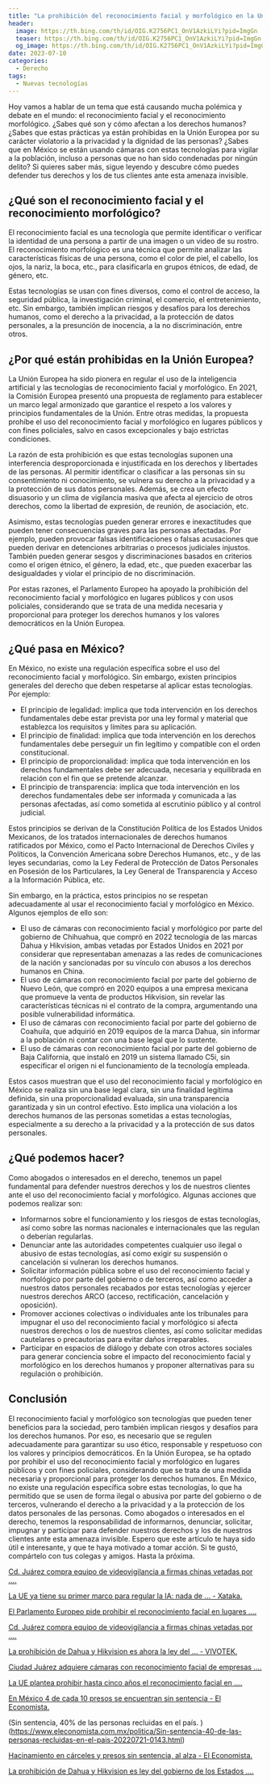```yaml
---
title: "La prohibición del reconocimiento facial y morfológico en la Unión Europea: un ejemplo a seguir para México"
header:
  image: https://th.bing.com/th/id/OIG.K2756PC1_OnV1AzkiLYi?pid=ImgGn
  teaser: https://th.bing.com/th/id/OIG.K2756PC1_OnV1AzkiLYi?pid=ImgGn
  og_image: https://th.bing.com/th/id/OIG.K2756PC1_OnV1AzkiLYi?pid=ImgGn
date: 2023-07-10
categories:
  - Derecho
tags:
  - Nuevas tecnologías
---
```


Hoy vamos a hablar de un tema que está causando mucha polémica y debate en el mundo: el reconocimiento facial y el reconocimiento morfológico. ¿Sabes qué son y cómo afectan a los derechos humanos? ¿Sabes que estas prácticas ya están prohibidas en la Unión Europea por su carácter violatorio a la privacidad y la dignidad de las personas? ¿Sabes que en México se están usando cámaras con estas tecnologías para vigilar a la población, incluso a personas que no han sido condenadas por ningún delito? Si quieres saber más, sigue leyendo y descubre cómo puedes defender tus derechos y los de tus clientes ante esta amenaza invisible.

## ¿Qué son el reconocimiento facial y el reconocimiento morfológico?

El reconocimiento facial es una tecnología que permite identificar o verificar la identidad de una persona a partir de una imagen o un video de su rostro. El reconocimiento morfológico es una técnica que permite analizar las características físicas de una persona, como el color de piel, el cabello, los ojos, la nariz, la boca, etc., para clasificarla en grupos étnicos, de edad, de género, etc.

Estas tecnologías se usan con fines diversos, como el control de acceso, la seguridad pública, la investigación criminal, el comercio, el entretenimiento, etc. Sin embargo, también implican riesgos y desafíos para los derechos humanos, como el derecho a la privacidad, a la protección de datos personales, a la presunción de inocencia, a la no discriminación, entre otros.

## ¿Por qué están prohibidas en la Unión Europea?

La Unión Europea ha sido pionera en regular el uso de la inteligencia artificial y las tecnologías de reconocimiento facial y morfológico. En 2021, la Comisión Europea presentó una propuesta de reglamento para establecer un marco legal armonizado que garantice el respeto a los valores y principios fundamentales de la Unión. Entre otras medidas, la propuesta prohíbe el uso del reconocimiento facial y morfológico en lugares públicos y con fines policiales, salvo en casos excepcionales y bajo estrictas condiciones.

La razón de esta prohibición es que estas tecnologías suponen una interferencia desproporcionada e injustificada en los derechos y libertades de las personas. Al permitir identificar o clasificar a las personas sin su consentimiento ni conocimiento, se vulnera su derecho a la privacidad y a la protección de sus datos personales. Además, se crea un efecto disuasorio y un clima de vigilancia masiva que afecta al ejercicio de otros derechos, como la libertad de expresión, de reunión, de asociación, etc.

Asimismo, estas tecnologías pueden generar errores e inexactitudes que pueden tener consecuencias graves para las personas afectadas. Por ejemplo, pueden provocar falsas identificaciones o falsas acusaciones que pueden derivar en detenciones arbitrarias o procesos judiciales injustos. También pueden generar sesgos y discriminaciones basados en criterios como el origen étnico, el género, la edad, etc., que pueden exacerbar las desigualdades y violar el principio de no discriminación.

Por estas razones, el Parlamento Europeo ha apoyado la prohibición del reconocimiento facial y morfológico en lugares públicos y con usos policiales, considerando que se trata de una medida necesaria y proporcional para proteger los derechos humanos y los valores democráticos en la Unión Europea.

## ¿Qué pasa en México?

En México, no existe una regulación específica sobre el uso del reconocimiento facial y morfológico. Sin embargo, existen principios generales del derecho que deben respetarse al aplicar estas tecnologías. Por ejemplo:

- El principio de legalidad: implica que toda intervención en los derechos fundamentales debe estar prevista por una ley formal y material que establezca los requisitos y límites para su aplicación.
- El principio de finalidad: implica que toda intervención en los derechos fundamentales debe perseguir un fin legítimo y compatible con el orden constitucional.
- El principio de proporcionalidad: implica que toda intervención en los derechos fundamentales debe ser adecuada, necesaria y equilibrada en relación con el fin que se pretende alcanzar.
- El principio de transparencia: implica que toda intervención en los derechos fundamentales debe ser informada y comunicada a las personas afectadas, así como sometida al escrutinio público y al control judicial.

Estos principios se derivan de la Constitución Política de los Estados Unidos Mexicanos, de los tratados internacionales de derechos humanos ratificados por México, como el Pacto Internacional de Derechos Civiles y Políticos, la Convención Americana sobre Derechos Humanos, etc., y de las leyes secundarias, como la Ley Federal de Protección de Datos Personales en Posesión de los Particulares, la Ley General de Transparencia y Acceso a la Información Pública, etc.

Sin embargo, en la práctica, estos principios no se respetan adecuadamente al usar el reconocimiento facial y morfológico en México. Algunos ejemplos de ello son:

- El uso de cámaras con reconocimiento facial y morfológico por parte del gobierno de Chihuahua, que compró en 2022 tecnología de las marcas Dahua y Hikvision, ambas vetadas por Estados Unidos en 2021 por considerar que representaban amenazas a las redes de comunicaciones de la nación y sancionadas por su vínculo con abusos a los derechos humanos en China.
- El uso de cámaras con reconocimiento facial por parte del gobierno de Nuevo León, que compró en 2020 equipos a una empresa mexicana que promueve la venta de productos Hikvision, sin revelar las características técnicas ni el contrato de la compra, argumentando una posible vulnerabilidad informática.
- El uso de cámaras con reconocimiento facial por parte del gobierno de Coahuila, que adquirió en 2019 equipos de la marca Dahua, sin informar a la población ni contar con una base legal que lo sustente.
- El uso de cámaras con reconocimiento facial por parte del gobierno de Baja California, que instaló en 2019 un sistema llamado C5i, sin especificar el origen ni el funcionamiento de la tecnología empleada.

Estos casos muestran que el uso del reconocimiento facial y morfológico en México se realiza sin una base legal clara, sin una finalidad legítima definida, sin una proporcionalidad evaluada, sin una transparencia garantizada y sin un control efectivo. Esto implica una violación a los derechos humanos de las personas sometidas a estas tecnologías, especialmente a su derecho a la privacidad y a la protección de sus datos personales.

## ¿Qué podemos hacer?

Como abogados o interesados en el derecho, tenemos un papel fundamental para defender nuestros derechos y los de nuestros clientes ante el uso del reconocimiento facial y morfológico. Algunas acciones que podemos realizar son:

- Informarnos sobre el funcionamiento y los riesgos de estas tecnologías, así como sobre las normas nacionales e internacionales que las regulan o deberían regularlas.
- Denunciar ante las autoridades competentes cualquier uso ilegal o abusivo de estas tecnologías, así como exigir su suspensión o cancelación si vulneran los derechos humanos.
- Solicitar información pública sobre el uso del reconocimiento facial y morfológico por parte del gobierno o de terceros, así como acceder a nuestros datos personales recabados por estas tecnologías y ejercer nuestros derechos ARCO (acceso, rectificación, cancelación y oposición).
- Promover acciones colectivas o individuales ante los tribunales para impugnar el uso del reconocimiento facial y morfológico si afecta nuestros derechos o los de nuestros clientes, así como solicitar medidas cautelares o precautorias para evitar daños irreparables.
- Participar en espacios de diálogo y debate con otros actores sociales para generar conciencia sobre el impacto del reconocimiento facial y morfológico en los derechos humanos y proponer alternativas para su regulación o prohibición.

## Conclusión

El reconocimiento facial y morfológico son tecnologías que pueden tener beneficios para la sociedad, pero también implican riesgos y desafíos para los derechos humanos. Por eso, es necesario que se regulen adecuadamente para garantizar su uso ético, responsable y respetuoso con los valores y principios democráticos. En la Unión Europea, se ha optado por prohibir el uso del reconocimiento facial y morfológico en lugares públicos y con fines policiales, considerando que se trata de una medida necesaria y proporcional para proteger los derechos humanos. En México, no existe una regulación específica sobre estas tecnologías, lo que ha permitido que se usen de forma ilegal o abusiva por parte del gobierno o de terceros, vulnerando el derecho a la privacidad y a la protección de los datos personales de las personas. Como abogados o interesados en el derecho, tenemos la responsabilidad de informarnos, denunciar, solicitar, impugnar y participar para defender nuestros derechos y los de nuestros clientes ante esta amenaza invisible. Espero que este artículo te haya sido útil e interesante, y que te haya motivado a tomar acción. Si te gustó, compártelo con tus colegas y amigos. Hasta la próxima.

[Cd. Juárez compra equipo de videovigilancia a firmas chinas vetadas por .... ](https://aristeguinoticias.com/0706/investigacionesespeciales/cd-juarez-compra-equipo-de-videovigilancia-a-firmas-chinas-vetadas-por-eu/)

[La UE ya tiene su primer marco para regular la IA: nada de ... - Xataka. ](https://www.xataka.com/robotica-e-ia/ue-tiene-su-primer-marco-para-regular-ia-nada-reconocimiento-facial-transparencia-para-chatgpt)

[El Parlamento Europeo pide prohibir el reconocimiento facial en lugares .... ](https://www.elespanol.com/omicrono/20211006/parlamento-europeo-prohibir-reconocimiento-lugares-publicos-policiales/617438981_0.html)

[Cd. Juárez compra equipo de videovigilancia a firmas chinas vetadas por .... ](https://aristeguinoticias.com/0706/mexico/cd-juarez-compra-equipo-de-videovigilancia-a-firmas-chinas-vetadas-por-eu/)

[La prohibición de Dahua y Hikvision es ahora la ley del ... - VIVOTEK. ](https://www.vivotek.cl/es/news/prohibicion-dahua-y-hikvision-en-estados-unidos)

[Ciudad Juárez adquiere cámaras con reconocimiento facial de empresas .... ](https://r3d.mx/2023/06/16/ciudad-juarez-adquiere-camaras-con-reconocimiento-facial-de-empresas-vetadas-por-ee-uu/)

[La UE plantea prohibir hasta cinco años el reconocimiento facial en .... ](https://elpais.com/tecnologia/2020/01/17/actualidad/1579243471_725904.html)

[En México 4 de cada 10 presos se encuentran sin sentencia - El Economista. ](https://www.eleconomista.com.mx/politica/En-Mexico-4-de-cada-10-presos-se-encuentran-sin-sentencia-20201020-0118.html)

(Sin sentencia, 40% de las personas recluidas en el país. )(https://www.eleconomista.com.mx/politica/Sin-sentencia-40-de-las-personas-recluidas-en-el-pais-20220721-0143.html)

[Hacinamiento en cárceles y presos sin sentencia, al alza - El Economista. ](https://www.eleconomista.com.mx/politica/Hacinamiento-en-carceles-y-presos-sin-sentencia-al-alza-20220826-0001.html)

[La prohibición de Dahua y Hikvision es ley del gobierno de los Estados .... ](https://www.infoteknico.com/la-prohibicion-de-dahua-y-hikvision/)
